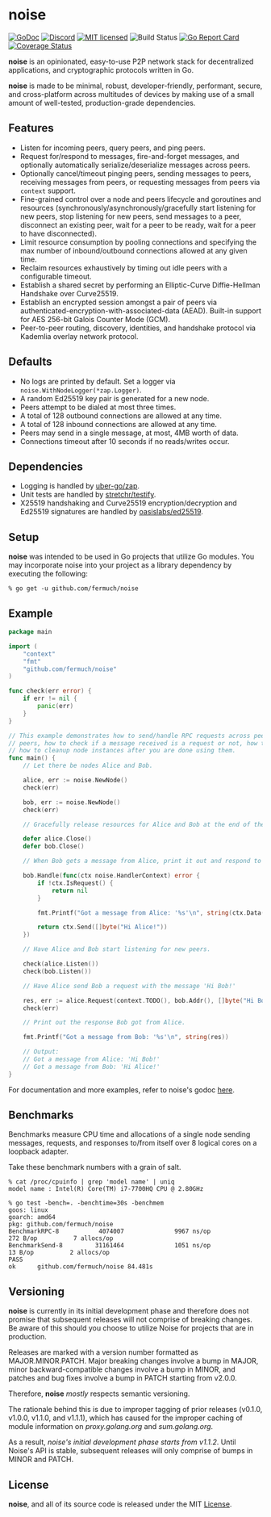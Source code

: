 # noise

[![GoDoc][1]][2] [![Discord][7]][8] [![MIT licensed][5]][6] ![Build Status][9] [![Go Report Card][11]][12] [![Coverage Status][13]][14]

[1]: https://godoc.org/github.com/fermuch/noise?status.svg
[2]: https://godoc.org/github.com/fermuch/noise
[5]: https://img.shields.io/badge/license-MIT-blue.svg
[6]: LICENSE
[7]: https://img.shields.io/discord/458332417909063682.svg
[8]: https://discord.gg/dMYfDPM
[9]: https://github.com/fermuch/noise/workflows/CI/badge.svg
[11]: https://goreportcard.com/badge/github.com/fermuch/noise
[12]: https://goreportcard.com/report/github.com/fermuch/noise
[13]: https://codecov.io/gh/perlin-network/noise/branch/master/graph/badge.svg
[14]: https://codecov.io/gh/perlin-network/noise

**noise** is an opinionated, easy-to-use P2P network stack for decentralized applications, and cryptographic protocols written in Go.

**noise** is made to be minimal, robust, developer-friendly, performant, secure, and cross-platform across multitudes of devices by making use of a small amount of well-tested, production-grade dependencies.

## Features

- Listen for incoming peers, query peers, and ping peers.
- Request for/respond to messages, fire-and-forget messages, and optionally automatically serialize/deserialize messages across peers.
- Optionally cancel/timeout pinging peers, sending messages to peers, receiving messages from peers, or requesting messages from peers via `context` support.
- Fine-grained control over a node and peers lifecycle and goroutines and resources (synchronously/asynchronously/gracefully start listening for new peers, stop listening for new peers, send messages to a peer, disconnect an existing peer, wait for a peer to be ready, wait for a peer to have disconnected).
- Limit resource consumption by pooling connections and specifying the max number of inbound/outbound connections allowed at any given time.
- Reclaim resources exhaustively by timing out idle peers with a configurable timeout.
- Establish a shared secret by performing an Elliptic-Curve Diffie-Hellman Handshake over Curve25519.
- Establish an encrypted session amongst a pair of peers via authenticated-encryption-with-associated-data (AEAD). Built-in support for AES 256-bit Galois Counter Mode (GCM).
- Peer-to-peer routing, discovery, identities, and handshake protocol via Kademlia overlay network protocol.

## Defaults

- No logs are printed by default. Set a logger via `noise.WithNodeLogger(*zap.Logger)`.
- A random Ed25519 key pair is generated for a new node.
- Peers attempt to be dialed at most three times.
- A total of 128 outbound connections are allowed at any time.
- A total of 128 inbound connections are allowed at any time.
- Peers may send in a single message, at most, 4MB worth of data.
- Connections timeout after 10 seconds if no reads/writes occur.

## Dependencies

- Logging is handled by [uber-go/zap](https://github.com/uber-go/zap).
- Unit tests are handled by [stretchr/testify](https://github.com/stretchr/testify).
- X25519 handshaking and Curve25519 encryption/decryption and Ed25519 signatures are handled by [oasislabs/ed25519](https://github.com/oasisprotocol/ed25519).

## Setup

**noise** was intended to be used in Go projects that utilize Go modules. You may incorporate noise into your project as a library dependency by executing the following:

```shell
% go get -u github.com/fermuch/noise
```
 
## Example

```go
package main

import (
    "context"
    "fmt"
    "github.com/fermuch/noise"
)

func check(err error) {
    if err != nil {
        panic(err)
    }
}

// This example demonstrates how to send/handle RPC requests across peers, how to listen for incoming
// peers, how to check if a message received is a request or not, how to reply to a RPC request, and
// how to cleanup node instances after you are done using them.
func main() { 
    // Let there be nodes Alice and Bob.

    alice, err := noise.NewNode()
    check(err)

    bob, err := noise.NewNode()
    check(err)

    // Gracefully release resources for Alice and Bob at the end of the example.

    defer alice.Close()
    defer bob.Close()

    // When Bob gets a message from Alice, print it out and respond to Alice with 'Hi Alice!'

    bob.Handle(func(ctx noise.HandlerContext) error {
        if !ctx.IsRequest() {
            return nil
        }

        fmt.Printf("Got a message from Alice: '%s'\n", string(ctx.Data()))

        return ctx.Send([]byte("Hi Alice!"))
    })

    // Have Alice and Bob start listening for new peers.

    check(alice.Listen())
    check(bob.Listen())

    // Have Alice send Bob a request with the message 'Hi Bob!'

    res, err := alice.Request(context.TODO(), bob.Addr(), []byte("Hi Bob!"))
    check(err)

    // Print out the response Bob got from Alice.

    fmt.Printf("Got a message from Bob: '%s'\n", string(res))

    // Output:
    // Got a message from Alice: 'Hi Bob!'
    // Got a message from Bob: 'Hi Alice!'
}
```

For documentation and more examples, refer to noise's godoc [here](https://godoc.org/github.com/fermuch/noise).

## Benchmarks

Benchmarks measure CPU time and allocations of a single node sending messages, requests, and responses to/from itself over 8 logical cores on a loopback adapter.

Take these benchmark numbers with a grain of salt.

```shell
% cat /proc/cpuinfo | grep 'model name' | uniq
model name : Intel(R) Core(TM) i7-7700HQ CPU @ 2.80GHz

% go test -bench=. -benchtime=30s -benchmem
goos: linux
goarch: amd64
pkg: github.com/fermuch/noise
BenchmarkRPC-8           4074007              9967 ns/op             272 B/op          7 allocs/op
BenchmarkSend-8         31161464              1051 ns/op              13 B/op          2 allocs/op
PASS
ok      github.com/fermuch/noise 84.481s
```

## Versioning

**noise** is currently in its initial development phase and therefore does not promise that subsequent releases will not comprise of breaking changes. Be aware of this should you choose to utilize Noise for projects that are in production.

Releases are marked with a version number formatted as MAJOR.MINOR.PATCH. Major breaking changes involve a bump in MAJOR, minor backward-compatible changes involve a bump in MINOR, and patches and bug fixes involve a bump in PATCH starting from v2.0.0.

Therefore, **noise** _mostly_ respects semantic versioning.

The rationale behind this is due to improper tagging of prior releases (v0.1.0, v1.0.0, v1.1.0, and v1.1.1), which has caused for the improper caching of module information on _proxy.golang.org_ and _sum.golang.org_.

As a result, _noise's initial development phase starts from v1.1.2_. Until Noise's API is stable, subsequent releases will only comprise of bumps in MINOR and PATCH.

## License

**noise**, and all of its source code is released under the MIT [License](https://github.com/fermuch/noise/blob/master/LICENSE).

